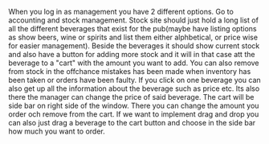 When you log in as management you have 2 different options. Go to accounting and stock management. Stock site should just hold a long list of all the different beverages that exist for the pub(maybe have listing options as show beers, wine or spirits and list them either alphbetical, or price wise for easier management). Beside the beverages it should show current stock and also have a button for adding more stock and it will in that case att the beverage to a "cart" with the amount you want to add. You can also remove from stock in the offchance mistakes has been made when inventory has been taken or orders have been faulty. If you click on one beverage you can also get up all the information about the beverage such as price etc. Its also there the manager can change the price of said beverage. The cart will be side bar on right side of the window. There you can change the amount you order och remove from the cart. If we want to implement drag and drop you can also just drag a beverage to the cart button and choose in the side bar how much you want to order. 

